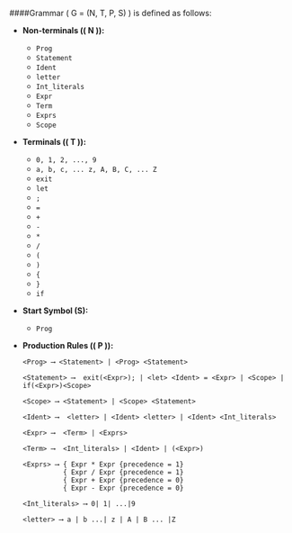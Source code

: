 ####Grammar \( G = (N, T, P, S) \) is defined as follows:

- **Non-terminals (\( N \)):**
  - `Prog`
  - `Statement`
  - `Ident`
  - `letter`
  - `Int_literals`
  - `Expr`
  - `Term`
  - `Exprs`
  - `Scope`

- **Terminals (\( T \)):**
  - `0, 1, 2, ..., 9`
  - `a, b, c, ... z, A, B, C, ... Z`
  - `exit`
  - `let`
  - `;`
  - `=`
  - `+`
  - `-`
  - `*`
  - `/`
  - `(`
  - `)`
  - `{`
  - `}`
  - `if`

- **Start Symbol (S):** 
    - `Prog`

- **Production Rules (\( P \)):**

  ```
  <Prog> ⟶ <Statement> | <Prog> <Statement>
  
  <Statement> ⟶  exit(<Expr>); | <let> <Ident> = <Expr> | <Scope> | if(<Expr>)<Scope>

  <Scope> ⟶ <Statement> | <Scope> <Statement>

  <Ident> ⟶  <letter> | <Ident> <letter> | <Ident> <Int_literals>

  <Expr> ⟶  <Term> | <Exprs>

  <Term> ⟶  <Int_literals> | <Ident> | (<Expr>)

  <Exprs> ⟶ { Expr * Expr {precedence = 1}
            { Expr / Expr {precedence = 1}
            { Expr + Expr {precedence = 0}
            { Expr - Expr {precedence = 0}

  <Int_literals> ⟶ 0| 1| ...|9 

  <letter> ⟶ a | b ...| z | A | B ... |Z
